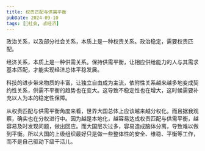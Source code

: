 ```yaml
---
title: 权责匹配与供需平衡
pubDate: 2024-09-10
tags: [👫社会, 💰经济]
---
```


政治关系，以及部分社会关系，本质上是一种权责关系。政治稳定，需要权责匹配。

经济关系，本质上是一种供需关系。保持供需平衡，让相应供给能力的人与其需求基本匹配，才能实现经济总体平稳发展。

科技的进步带来物质的丰富，让独立自由成为主流，依附性关系越来越多地变成契约性关系，供需不平衡的趋势也在变大。这导致不稳定性也在增大，这时候需要补充以人为本的稳定性保障。

从权责匹配与供需平衡角度来看，世界大国总体上应该越来越分权化。而且据我观察，确实也在分权进行中。因为越是本地化，越容易达成权责匹配与供需平衡，越容易及时发现问题，做出回应。而大国层次过多，容易造成脑体分离，导致难以做到平衡。所以大国的上级组织最好只是做一些整体性的安全、维稳、平衡等工作，而不是自己驱动下级干活儿。
